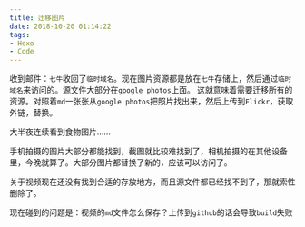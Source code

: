 ```yaml
---
title: 迁移图片
date: 2018-10-20 01:14:22
tags:
- Hexo
- Code
---
```

收到邮件：`七牛`收回了`临时域名`。现在图片资源都是放在`七牛`存储上，然后通过`临时域名`来访问的。源文件大部分在`google photos`上面。
这就意味着需要迁移所有的资源。对照着`md`一张张从`google photos`把照片找出来，然后上传到`Flickr`，获取外链，替换。

大半夜连续看到食物图片……

手机拍摄的图片大部分都能找到，截图就比较难找到了，相机拍摄的在其他设备里，今晚就算了。大部分图片都替换了新的，应该可以访问了。

关于视频现在还没有找到合适的存放地方，而且源文件都已经找不到了，那就索性删除了。

现在碰到的问题是：视频的`md`文件怎么保存？上传到`github`的话会导致`build`失败